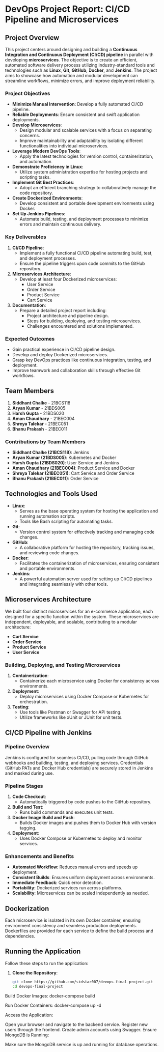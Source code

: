 # DevOps Project Report: CI/CD Pipeline and Microservices

## Project Overview

This project centers around designing and building a **Continuous Integration and Continuous Deployment (CI/CD) pipeline** in parallel with developing **microservices**. The objective is to create an efficient, automated software delivery process utilizing industry-standard tools and technologies such as **Linux**, **Git**, **GitHub**, **Docker**, and **Jenkins**. The project aims to showcase how automation and modular development can streamline workflows, minimize errors, and improve deployment reliability.


### Project Objectives

- **Minimize Manual Intervention**: Develop a fully automated CI/CD pipeline.
- **Reliable Deployments**: Ensure consistent and swift application deployments.
- **Develop Microservices**:
  - Design modular and scalable services with a focus on separating concerns.
  - Improve maintainability and adaptability by isolating different functionalities into individual microservices.
- **Leverage Modern DevOps Tools**:
  - Apply the latest technologies for version control, containerization, and automation.
- **Demonstrate Proficiency in Linux**:
  - Utilize system administration expertise for hosting projects and scripting tasks.
- **Implement Git Best Practices**:
  - Adopt an efficient branching strategy to collaboratively manage the code repository.
- **Create Dockerized Environments**:
  - Develop consistent and portable development environments using Docker.
- **Set Up Jenkins Pipelines**:
  - Automate build, testing, and deployment processes to minimize errors and maintain continuous delivery.

### Key Deliverables

1. **CI/CD Pipeline**:
   - Implement a fully functional CI/CD pipeline automating build, test, and deployment processes.
   - Ensure the pipeline triggers upon code commits to the GitHub repository.
2. **Microservices Architecture**:
   - Develop at least four Dockerized microservices:
     - User Service
     - Order Service
     - Product Service
     - Cart Service
3. **Documentation**:
   - Prepare a detailed project report including:
     - Project architecture and pipeline design.
     - Steps for building, deploying, and testing microservices.
     - Challenges encountered and solutions implemented.

### Expected Outcomes

- Gain practical experience in CI/CD pipeline design.
- Develop and deploy Dockerized microservices.
- Grasp key DevOps practices like continuous integration, testing, and deployment.
- Improve teamwork and collaboration skills through effective Git workflows.

## Team Members

1. **Siddhant Chalke** - 21BCS118
2. **Aryan Kumar** - 21BDS005
3. **Harsh Gupta** - 21BDS020
4. **Aman Chaudhary** - 21BEC004
5. **Shreya Talekar** - 21BEC051
6. **Bhanu Prakash** - 21BEC011

### Contributions by Team Members

- **Siddhant Chalke (21BCS118)**: Jenkins
- **Aryan Kumar (21BDS005)**: Kubernetes and Docker
- **Harsh Gupta (21BDS020)**: User Service and Jenkins
- **Aman Chaudhary (21BEC004)**: Product Service and Docker
- **Shreya Talekar (21BEC051)**: Cart Service and Order Service
- **Bhanu Prakash (21BEC011)**: Order Service

## Technologies and Tools Used

- **Linux**:
  - Serves as the base operating system for hosting the application and running automation scripts.
  - Tools like Bash scripting for automating tasks.
- **Git**:
  - Version control system for effectively tracking and managing code changes.
- **GitHub**:
  - A collaborative platform for hosting the repository, tracking issues, and reviewing code changes.
- **Docker**:
  - Facilitates the containerization of microservices, ensuring consistent and portable environments.
- **Jenkins**:
  - A powerful automation server used for setting up CI/CD pipelines and integrating seamlessly with other tools.

## Microservices Architecture

We built four distinct microservices for an e-commerce application, each designed for a specific function within the system. These microservices are independent, deployable, and scalable, contributing to a modular architecture:

- **Cart Service**
- **Order Service**
- **Product Service**
- **User Service**

### Building, Deploying, and Testing Microservices

1. **Containerization**:
   - Containerize each microservice using Docker for consistency across environments.
2. **Deployment**:
   - Deploy microservices using Docker Compose or Kubernetes for orchestration.
3. **Testing**:
   - Use tools like Postman or Swagger for API testing.
   - Utilize frameworks like xUnit or JUnit for unit tests.

## CI/CD Pipeline with Jenkins

### Pipeline Overview

Jenkins is configured for seamless CI/CD, pulling code through GitHub webhooks and building, testing, and deploying services. Credentials (GitHub PATs and Docker Hub credentials) are securely stored in Jenkins and masked during use.

### Pipeline Stages

1. **Code Checkout**:
   - Automatically triggered by code pushes to the GitHub repository.
2. **Build and Test**:
   - Runs build commands and executes unit tests.
3. **Docker Image Build and Push**:
   - Builds Docker images and pushes them to Docker Hub with version tagging.
4. **Deployment**:
   - Uses Docker Compose or Kubernetes to deploy and monitor services.

### Enhancements and Benefits

- **Automated Workflow**: Reduces manual errors and speeds up deployment.
- **Consistent Builds**: Ensures uniform deployment across environments.
- **Immediate Feedback**: Quick error detection.
- **Portability**: Dockerized services run across platforms.
- **Scalability**: Microservices can be scaled independently as needed.

## Dockerization

Each microservice is isolated in its own Docker container, ensuring environment consistency and seamless production deployments. Dockerfiles are provided for each service to define the build process and dependencies.

## Running the Application

Follow these steps to run the application:

1. **Clone the Repository**:
   ```bash
   git clone https://github.com/sidstar007/devops-final-project.git
   cd devops-final-project

Build Docker Images:
 docker-compose build


Run Docker Containers:
  docker-compose up -d


Access the Application:

Open your browser and navigate to the backend service.
Register new users through the frontend.
Create admin accounts using Swagger.
Ensure MongoDB is Running:

Make sure the MongoDB service is up and running for database operations.